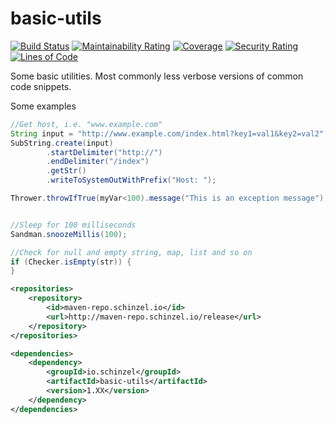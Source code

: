 # basic-utils

[![Build Status](https://travis-ci.org/Schinzel/basic-utils.svg?branch=master)](https://travis-ci.org/Schinzel/basic-utils)
[![Maintainability Rating](https://sonarcloud.io/api/project_badges/measure?project=Schinzel_basic-utils&metric=sqale_rating)](https://sonarcloud.io/dashboard?id=Schinzel_basic-utils)
[![Coverage](https://sonarcloud.io/api/project_badges/measure?project=Schinzel_basic-utils&metric=coverage)](https://sonarcloud.io/dashboard?id=Schinzel_basic-utils)
[![Security Rating](https://sonarcloud.io/api/project_badges/measure?project=Schinzel_basic-utils&metric=security_rating)](https://sonarcloud.io/dashboard?id=Schinzel_basic-utils)
[![Lines of Code](https://sonarcloud.io/api/project_badges/measure?project=Schinzel_basic-utils&metric=ncloc)](https://sonarcloud.io/dashboard?id=Schinzel_basic-utils)

Some basic utilities. 
Most commonly less verbose versions of common code snippets.

Some examples
```java
//Get host, i.e. "www.example.com"
String input = "http://www.example.com/index.html?key1=val1&key2=val2";
SubString.create(input)
        .startDelimiter("http://")
        .endDelimiter("/index")
        .getStr()
        .writeToSystemOutWithPrefix("Host: ");

Thrower.throwIfTrue(myVar<100).message("This is an exception message");


//Sleep for 100 milliseconds
Sandman.snoozeMillis(100);

//Check for null and empty string, map, list and so on
if (Checker.isEmpty(str)) {
}

```


```xml
<repositories>
	<repository>
		<id>maven-repo.schinzel.io</id>
		<url>http://maven-repo.schinzel.io/release</url>
	</repository>
</repositories>    

<dependencies>
	<dependency>
		<groupId>io.schinzel</groupId>
		<artifactId>basic-utils</artifactId>
		<version>1.XX</version>
	</dependency>
</dependencies>    
```

